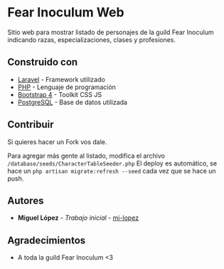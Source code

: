 # Fear Inoculum Web

Sitio web para mostrar listado de personajes de la guild Fear Inoculum indicando razas, especializaciones, clases y profesiones.

## Construido con

* [Laravel](https://laravel.com/) - Framework utilizado
* [PHP](https://www.php.net/) - Lenguaje de programación
* [Bootstrap 4](https://getbootstrap.com) - Toolkit CSS JS
* [PostgreSQL](https://www.postgresql.org/) - Base de datos utilizada

## Contribuir

Si quieres hacer un Fork vos dale.

Para agregar más gente al listado, modifica el archivo
``
/database/seeds/CharacterTableSeeder.php
``
El deploy es automático, se hace un `php artisan migrate:refresh --seed` cada vez que se hace un push.

## Autores

* **Miguel López** - *Trabajo inicial* - [mi-lopez](https://github.com/mi-lopez)

## Agradecimientos

* A toda la guild Fear Inoculum <3
